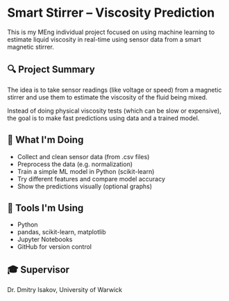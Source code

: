 # Smart Stirrer – Viscosity Prediction

This is my MEng individual project focused on using machine learning to estimate liquid viscosity in real-time using sensor data from a smart magnetic stirrer.

## 🔍 Project Summary

The idea is to take sensor readings (like voltage or speed) from a magnetic stirrer and use them to estimate the viscosity of the fluid being mixed.

Instead of doing physical viscosity tests (which can be slow or expensive), the goal is to make fast predictions using data and a trained model.

## 🧠 What I'm Doing

- Collect and clean sensor data (from .csv files)
- Preprocess the data (e.g. normalization)
- Train a simple ML model in Python (scikit-learn)
- Try different features and compare model accuracy
- Show the predictions visually (optional graphs)

## 🧰 Tools I'm Using

- Python  
- pandas, scikit-learn, matplotlib  
- Jupyter Notebooks  
- GitHub for version control

## 🎓 Supervisor

Dr. Dmitry Isakov, University of Warwick  
